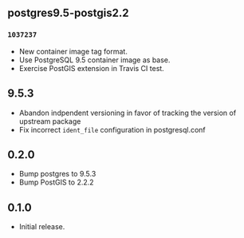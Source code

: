 ## postgres9.5-postgis2.2

### `1037237`

- New container image tag format.
- Use PostgreSQL 9.5 container image as base.
- Exercise PostGIS extension in Travis CI test.

## 9.5.3

- Abandon indpendent versioning in favor of tracking the version of upstream
  package
- Fix incorrect `ident_file` configuration in postgresql.conf

## 0.2.0

- Bump postgres to 9.5.3
- Bump PostGIS to 2.2.2

## 0.1.0

- Initial release.
